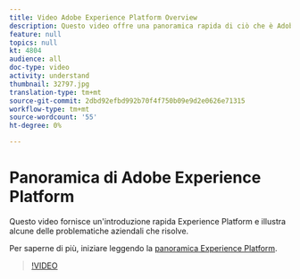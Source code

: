 ```yaml
---
title: Video Adobe Experience Platform Overview
description: Questo video offre una panoramica rapida di ciò che è Adobe Experience Platform e delle sfide aziendali che è in grado di risolvere.
feature: null
topics: null
kt: 4804
audience: all
doc-type: video
activity: understand
thumbnail: 32797.jpg
translation-type: tm+mt
source-git-commit: 2dbd92efbd992b70f4f750b09e9d2e0626e71315
workflow-type: tm+mt
source-wordcount: '55'
ht-degree: 0%

---
```



# Panoramica di Adobe Experience Platform

Questo video fornisce un&#39;introduzione rapida  Experience Platform e illustra alcune delle problematiche aziendali che risolve.

Per saperne di più, iniziare leggendo la [panoramica  Experience Platform](../home.md).

>[!VIDEO](https://video.tv.adobe.com/v/32797?quality=12&learn=on)